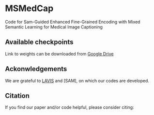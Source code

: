 # MSMedCap
Code for Sam-Guided Enhanced Fine-Grained Encoding with Mixed Semantic Learning for Medical Image Captioning


## Available checkpoints
Link to weights can be downloaded from [Google Drive](https://drive.google.com/drive/folders/1iYher5k2D-QduA5BQBzVpeasfRHjLYek?usp=drive_link)

## Ackonwledgements

We are grateful to [LAVIS](https://github.com/salesforce/LAVIS) and [SAM], on which our codes are developed.

## Citation

If you find our paper and/or code helpful, please consider citing:


